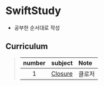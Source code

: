 # SwiftStudy
* 공부한 순서대로 작성
## Curriculum
  > | number | subject | Note |
  > |:---:| :--- | :--- |
  > |1|[Closure](https://github.com/kanghuiseon/SwiftStudy/blob/master/Lectures/01_Closure/01_Closure.md) | 클로저 |
  
